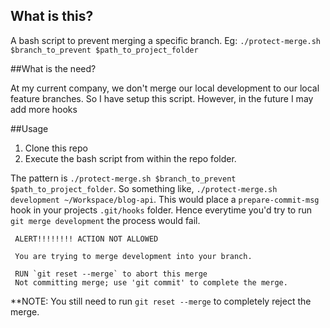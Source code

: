 ## What is this?

A bash script to prevent merging a specific branch. Eg: `./protect-merge.sh $branch_to_prevent $path_to_project_folder`

##What is the need?

At my current company, we don't merge our local development to our local feature branches. So I have setup this script. However, in the future I may add more hooks


##Usage

1. Clone this repo
2. Execute the bash script from within the repo folder.

The pattern is `./protect-merge.sh $branch_to_prevent $path_to_project_folder`. So something like, `./protect-merge.sh development ~/Workspace/blog-api`.
This would place a `prepare-commit-msg` hook in your projects `.git/hooks` folder. Hence everytime you'd try to run `git merge development` the process would fail.

```
 ALERT!!!!!!!! ACTION NOT ALLOWED

 You are trying to merge development into your branch.

 RUN `git reset --merge` to abort this merge
 Not committing merge; use 'git commit' to complete the merge.
```

**NOTE: You still need to run `git reset --merge` to completely reject the merge.
